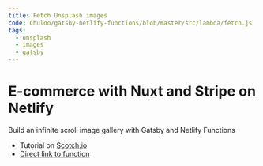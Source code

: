 ```yaml
---
title: Fetch Unsplash images
code: Chuloo/gatsby-netlify-functions/blob/master/src/lambda/fetch.js
tags: 
  - unsplash
  - images
  - gatsby
---
```


# E-commerce with Nuxt and Stripe on Netlify

Build an infinite scroll image gallery with Gatsby and Netlify Functions


- Tutorial on [Scotch.io](https://scotch.io/tutorials/build-an-infinite-scroll-image-gallery-with-gatsby-and-netlify-functions)
- [Direct link to function](https://github.com/Chuloo/gatsby-netlify-functions/blob/master/src/lambda/fetch.js)